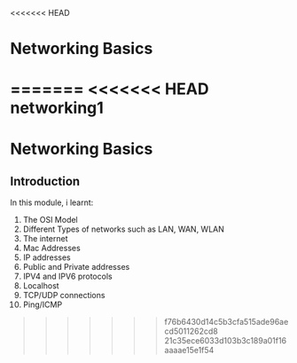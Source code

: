 <<<<<<< HEAD
# Networking Basics
=======
<<<<<<< HEAD
networking1
=======
# Networking Basics

## Introduction

In this module, i learnt:

1. The OSI Model
2. Different Types of networks such as LAN, WAN, WLAN
3. The internet
4. Mac Addresses
5. IP addresses
6. Public and Private addresses
7. IPV4 and IPV6 protocols
8. Localhost
9. TCP/UDP connections
10. Ping/ICMP
>>>>>>> f76b6430d14c5b3cfa515ade96aecd5011262cd8
>>>>>>> 21c35ece6033d103b3c189a01f16aaaae15e1f54
